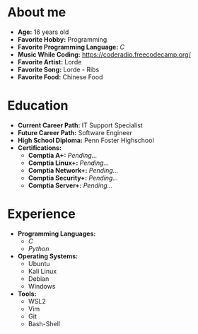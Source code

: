 # About me

- **Age:** 16 years old
- **Favorite Hobby:** Programming
- **Favorite Programming Language:** *C*
- **Music While Coding:** https://coderadio.freecodecamp.org/
- **Favorite Artist:** Lorde
- **Favorite Song:** Lorde - Ribs
- **Favorite Food:** Chinese Food

# Education

- **Current Career Path:** IT Support Specialist
- **Future Career Path:** Software Engineer
- **High School Diploma:** Penn Foster Highschool
- **Certifications:**
  - **Comptia A+:** *Pending...*
  - **Comptia Linux+:** *Pending...*
  - **Comptia Network+:** *Pending...*
  - **Comptia Security+:** *Pending...*
  - **Comptia Server+:** *Pending...*

# Experience

- **Programming Languages:**
  - *C*
  - *Python*
- **Operating Systems:**
  - Ubuntu
  - Kali Linux
  - Debian
  - Windows
- **Tools:**
  - WSL2
  - Vim
  - Git
  - Bash-Shell
